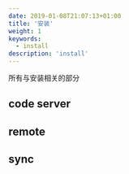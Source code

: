 ```yaml
---
date: 2019-01-08T21:07:13+01:00
title: '安装'
weight: 1
keywords:
  - install
description: 'install'
---
```


所有与安装相关的部分

## code server

## remote

## sync
